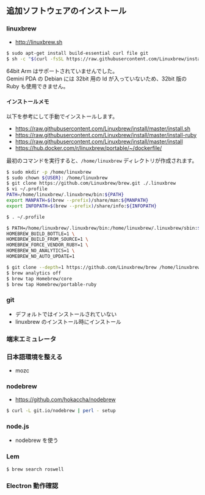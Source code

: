 
## 追加ソフトウェアのインストール

### linuxbrew
- http://linuxbrew.sh

````sh
$ sudo apt-get install build-essential curl file git
$ sh -c "$(curl -fsSL https://raw.githubusercontent.com/Linuxbrew/install/master/install.sh)"
````

64bit Arm はサポートされていませんでした。  
Gemini PDA の Debian には 32bit 用の ld が入っていないため、32bit 版の Ruby も使用できません。

#### インストールメモ

以下を参考にして手動でインストールします。

- https://raw.githubusercontent.com/Linuxbrew/install/master/install.sh
- https://raw.githubusercontent.com/Linuxbrew/install/master/install-ruby
- https://raw.githubusercontent.com/Linuxbrew/install/master/install
- https://hub.docker.com/r/linuxbrew/portable/~/dockerfile/

最初のコマンドを実行すると、`/home/linuxbrew` ディレクトリが作成されます。

````sh
$ sudo mkdir -p /home/linuxbrew
$ sudo chown ${USER}: /home/linuxbrew
$ git clone https://github.com/Linuxbrew/brew.git ./.linuxbrew
$ vi ~/.profile
PATH=/home/linuxbrew/.linuxbrew/bin:${PATH}
export MANPATH=$(brew --prefix)/share/man:${MANPATH}
export INFOPATH=$(brew --prefix)/share/info:${INFOPATH}

$ . ~/.profile

$ PATH=/home/linuxbrew/.linuxbrew/bin:/home/linuxbrew/.linuxbrew/sbin:$PATH \
HOMEBREW_BUILD_BOTTLE=1 \
HOMEBREW_BUILD_FROM_SOURCE=1 \
HOMEBREW_FORCE_VENDOR_RUBY=1 \
HOMEBREW_NO_ANALYTICS=1 \
HOMEBREW_NO_AUTO_UPDATE=1

$ git clone --depth=1 https://github.com/Linuxbrew/brew /home/linuxbrew/.linuxbrew
$ brew analytics off
$ brew tap Homebrew/core
$ brew tap Homebrew/portable-ruby
````

### git
- デフォルトではインストールされていない
- linuxbrew のインストール時にインストール

### 端末エミュレータ

### 日本語環境を整える
- mozc

### nodebrew
- https://github.com/hokaccha/nodebrew

````sh
$ curl -L git.io/nodebrew | perl - setup
````

### node.js
- nodebrew を使う

### Lem

````sh
$ brew search roswell
````

### Electron 動作確認
